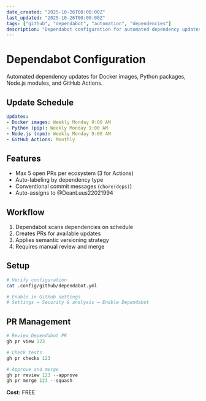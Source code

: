 ```yaml
---
date_created: "2025-10-26T00:00:00Z"
last_updated: "2025-10-26T00:00:00Z"
tags: ["github", "dependabot", "automation", "dependencies"]
description: "Dependabot configuration for automated dependency updates"
---
```

# Dependabot Configuration

Automated dependency updates for Docker images, Python packages, Node.js modules, and GitHub Actions.

## Update Schedule

```yaml
Updates:
- Docker images: Weekly Monday 9:00 AM
- Python (pip): Weekly Monday 9:00 AM  
- Node.js (npm): Weekly Monday 9:00 AM
- GitHub Actions: Monthly
```

## Features

- Max 5 open PRs per ecosystem (3 for Actions)
- Auto-labeling by dependency type
- Conventional commit messages (`chore(deps)`)
- Auto-assigns to @DeanLuus22021994

## Workflow

1. Dependabot scans dependencies on schedule
2. Creates PRs for available updates
3. Applies semantic versioning strategy
4. Requires manual review and merge

## Setup

```bash
# Verify configuration
cat .config/github/dependabot.yml

# Enable in GitHub settings
# Settings → Security & analysis → Enable Dependabot
```

## PR Management

```powershell
# Review Dependabot PR
gh pr view 123

# Check tests
gh pr checks 123

# Approve and merge
gh pr review 123 --approve
gh pr merge 123 --squash
```

**Cost:** FREE
